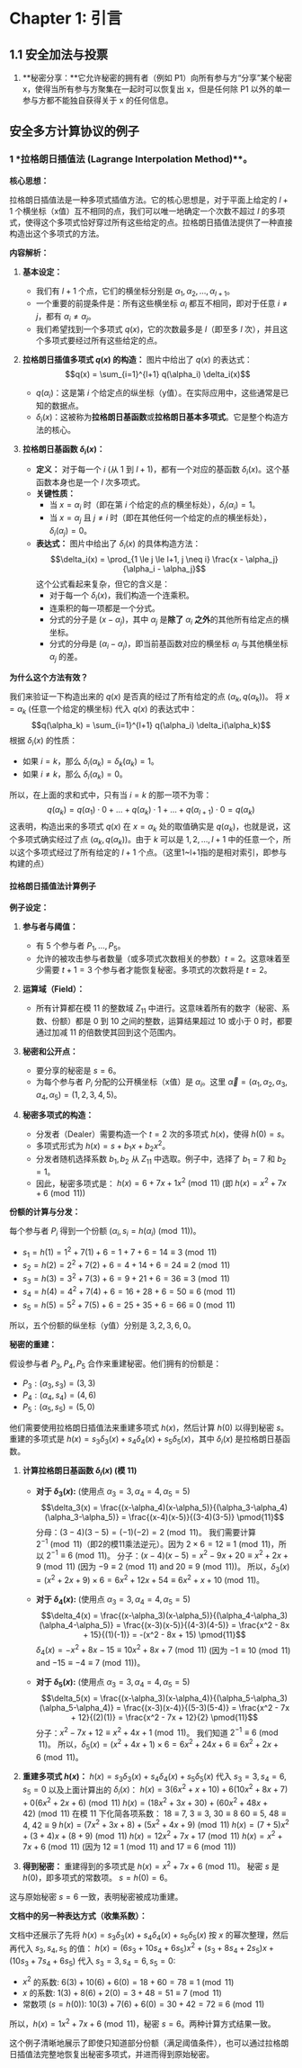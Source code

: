 # Chapter 1: 引言
## 1.1 安全加法与投票
1. **秘密分享：**它允许秘密的拥有者（例如 P1）向所有参与方“分享”某个秘密 x，使得当所有参与方聚集在一起时可以恢复出 x，但是任何除 P1 以外的单一参与方都不能独自获得关于 x 的任何信息。

## 安全多方计算协议的例子
### 1 *拉格朗日插值法 (Lagrange Interpolation Method)**。

**核心思想：**

拉格朗日插值法是一种多项式插值方法。它的核心思想是，对于平面上给定的 $l+1$ 个横坐标（x值）互不相同的点，我们可以唯一地确定一个次数不超过 $l$ 的多项式，使得这个多项式恰好穿过所有这些给定的点。拉格朗日插值法提供了一种直接构造出这个多项式的方法。

**内容解析：**

1.  **基本设定：**
    * 我们有 $l+1$ 个点，它们的横坐标分别是 $\alpha_1, \alpha_2, \dots, \alpha_{l+1}$。
    * 一个重要的前提条件是：所有这些横坐标 $\alpha_i$ 都互不相同，即对于任意 $i \neq j$，都有 $\alpha_i \neq \alpha_j$。
    * 我们希望找到一个多项式 $q(x)$，它的次数最多是 $l$（即至多 $l$ 次），并且这个多项式要经过所有这些给定的点。

2.  **拉格朗日插值多项式 $q(x)$ 的构造：**
    图片中给出了 $q(x)$ 的表达式：
    $$q(x) = \sum_{i=1}^{l+1} q(\alpha_i) \delta_i(x)$$
    * $q(\alpha_i)$：这是第 $i$ 个给定点的纵坐标（y值）。在实际应用中，这些通常是已知的数据点。
    * $\delta_i(x)$：这被称为**拉格朗日基函数**或**拉格朗日基本多项式**。它是整个构造方法的核心。

3.  **拉格朗日基函数 $\delta_i(x)$：**
    * **定义：** 对于每一个 $i$ (从 1 到 $l+1$)，都有一个对应的基函数 $\delta_i(x)$。这个基函数本身也是一个 $l$ 次多项式。
    * **关键性质：**
        * 当 $x = \alpha_i$ 时（即在第 $i$ 个给定的点的横坐标处），$\delta_i(\alpha_i) = 1$。
        * 当 $x = \alpha_j$ 且 $j \neq i$ 时（即在其他任何一个给定的点的横坐标处），$\delta_i(\alpha_j) = 0$。
    * **表达式：** 图片中给出了 $\delta_i(x)$ 的具体构造方法：
        $$\delta_i(x) = \prod_{1 \le j \le l+1, j \neq i} \frac{x - \alpha_j}{\alpha_i - \alpha_j}$$
        这个公式看起来复杂，但它的含义是：
        * 对于每一个 $\delta_i(x)$，我们构造一个连乘积。
        * 连乘积的每一项都是一个分式。
        * 分式的分子是 $(x - \alpha_j)$，其中 $\alpha_j$ 是**除了** $\alpha_i$ **之外**的其他所有给定点的横坐标。
        * 分式的分母是 $(\alpha_i - \alpha_j)$，即当前基函数对应的横坐标 $\alpha_i$ 与其他横坐标 $\alpha_j$ 的差。

**为什么这个方法有效？**

我们来验证一下构造出来的 $q(x)$ 是否真的经过了所有给定的点 $(\alpha_k, q(\alpha_k))$。
将 $x = \alpha_k$ (任意一个给定的横坐标) 代入 $q(x)$ 的表达式中：
$$q(\alpha_k) = \sum_{i=1}^{l+1} q(\alpha_i) \delta_i(\alpha_k)$$
根据 $\delta_i(x)$ 的性质：
* 如果 $i = k$，那么 $\delta_i(\alpha_k) = \delta_k(\alpha_k) = 1$。
* 如果 $i \neq k$，那么 $\delta_i(\alpha_k) = 0$。

所以，在上面的求和式中，只有当 $i=k$ 的那一项不为零：
$$q(\alpha_k) = q(\alpha_1) \cdot 0 + \dots + q(\alpha_k) \cdot 1 + \dots + q(\alpha_{l+1}) \cdot 0 = q(\alpha_k)$$
这表明，构造出来的多项式 $q(x)$ 在 $x=\alpha_k$ 处的取值确实是 $q(\alpha_k)$，也就是说，这个多项式确实经过了点 $(\alpha_k, q(\alpha_k))$。由于 $k$ 可以是 $1, 2, \dots, l+1$ 中的任意一个，所以这个多项式经过了所有给定的 $l+1$ 个点。（这里1~l+1指的是相对索引，即参与构建的点）

#### 拉格朗日插值法计算例子

**例子设定：**

1.  **参与者与阈值：**
    * 有 5 个参与者 $P_1, \dots, P_5$。
    * 允许的被攻击参与者数量（或多项式次数相关的参数）$t=2$。这意味着至少需要 $t+1 = 3$ 个参与者才能恢复秘密。多项式的次数将是 $t=2$。

2.  **运算域（Field）：**
    * 所有计算都在模 $11$ 的整数域 $Z_{11}$ 中进行。这意味着所有的数字（秘密、系数、份额）都是 $0$ 到 $10$ 之间的整数，运算结果超过 $10$ 或小于 $0$ 时，都要通过加减 $11$ 的倍数使其回到这个范围内。

3.  **秘密和公开点：**
    * 要分享的秘密是 $s=6$。
    * 为每个参与者 $P_i$ 分配的公开横坐标（x值）是 $\alpha_i$。这里 $\vec{\alpha} = (\alpha_1, \alpha_2, \alpha_3, \alpha_4, \alpha_5) = (1, 2, 3, 4, 5)$。

4.  **秘密多项式的构造：**
    * 分发者（Dealer）需要构造一个 $t=2$ 次的多项式 $h(x)$，使得 $h(0) = s$。
    * 多项式形式为 $h(x) = s + b_1 x + b_2 x^2$。
    * 分发者随机选择系数 $b_1, b_2$ 从 $Z_{11}$ 中选取。例子中，选择了 $b_1 = 7$ 和 $b_2 = 1$。
    * 因此，秘密多项式是：
        $h(x) = 6 + 7x + 1x^2 \pmod{11}$ (即 $h(x) = x^2 + 7x + 6 \pmod{11}$)

**份额的计算与分发：**

每个参与者 $P_i$ 得到一个份额 $( \alpha_i, s_i = h(\alpha_i) \pmod{11} )$。
* $s_1 = h(1) = 1^2 + 7(1) + 6 = 1 + 7 + 6 = 14 \equiv 3 \pmod{11}$
* $s_2 = h(2) = 2^2 + 7(2) + 6 = 4 + 14 + 6 = 24 \equiv 2 \pmod{11}$
* $s_3 = h(3) = 3^2 + 7(3) + 6 = 9 + 21 + 6 = 36 \equiv 3 \pmod{11}$
* $s_4 = h(4) = 4^2 + 7(4) + 6 = 16 + 28 + 6 = 50 \equiv 6 \pmod{11}$
* $s_5 = h(5) = 5^2 + 7(5) + 6 = 25 + 35 + 6 = 66 \equiv 0 \pmod{11}$

所以，五个份额的纵坐标（y值）分别是 $3, 2, 3, 6, 0$。

**秘密的重建：**

假设参与者 $P_3, P_4, P_5$ 合作来重建秘密。他们拥有的份额是：
* $P_3: (\alpha_3, s_3) = (3, 3)$
* $P_4: (\alpha_4, s_4) = (4, 6)$
* $P_5: (\alpha_5, s_5) = (5, 0)$

他们需要使用拉格朗日插值法来重建多项式 $h(x)$，然后计算 $h(0)$ 以得到秘密 $s$。
重建的多项式是 $h(x) = s_3 \delta_3(x) + s_4 \delta_4(x) + s_5 \delta_5(x)$，其中 $\delta_i(x)$ 是拉格朗日基函数。

1.  **计算拉格朗日基函数 $\delta_i(x)$ (模 $11$)**
    * **对于 $\delta_3(x)$:** (使用点 $\alpha_3=3, \alpha_4=4, \alpha_5=5$)
        $$\delta_3(x) = \frac{(x-\alpha_4)(x-\alpha_5)}{(\alpha_3-\alpha_4)(\alpha_3-\alpha_5)} = \frac{(x-4)(x-5)}{(3-4)(3-5)} \pmod{11}$$
        分母：$(3-4)(3-5) = (-1)(-2) = 2 \pmod{11}$。
        我们需要计算 $2^{-1} \pmod{11}$（即2的模11乘法逆元）。因为 $2 \times 6 = 12 \equiv 1 \pmod{11}$，所以 $2^{-1} \equiv 6 \pmod{11}$。
        分子：$(x-4)(x-5) = x^2 - 9x + 20 \equiv x^2 + 2x + 9 \pmod{11}$ (因为 $-9 \equiv 2 \pmod{11}$ and $20 \equiv 9 \pmod{11}$)。
        所以，$\delta_3(x) = (x^2 + 2x + 9) \times 6 = 6x^2 + 12x + 54 \equiv 6x^2 + x + 10 \pmod{11}$。

    * **对于 $\delta_4(x)$:** (使用点 $\alpha_3=3, \alpha_4=4, \alpha_5=5$)
        $$\delta_4(x) = \frac{(x-\alpha_3)(x-\alpha_5)}{(\alpha_4-\alpha_3)(\alpha_4-\alpha_5)} = \frac{(x-3)(x-5)}{(4-3)(4-5)} = \frac{x^2 - 8x + 15}{(1)(-1)} = -(x^2 - 8x + 15) \pmod{11}$$
        $\delta_4(x) = -x^2 + 8x - 15 \equiv 10x^2 + 8x + 7 \pmod{11}$ (因为 $-1 \equiv 10 \pmod{11}$ and $-15 \equiv -4 \equiv 7 \pmod{11}$)。

    * **对于 $\delta_5(x)$:** (使用点 $\alpha_3=3, \alpha_4=4, \alpha_5=5$)
        $$\delta_5(x) = \frac{(x-\alpha_3)(x-\alpha_4)}{(\alpha_5-\alpha_3)(\alpha_5-\alpha_4)} = \frac{(x-3)(x-4)}{(5-3)(5-4)} = \frac{x^2 - 7x + 12}{(2)(1)} = \frac{x^2 - 7x + 12}{2} \pmod{11}$$
        分子：$x^2 - 7x + 12 \equiv x^2 + 4x + 1 \pmod{11}$。
        我们知道 $2^{-1} \equiv 6 \pmod{11}$。
        所以，$\delta_5(x) = (x^2 + 4x + 1) \times 6 = 6x^2 + 24x + 6 \equiv 6x^2 + 2x + 6 \pmod{11}$。

2.  **重建多项式 $h(x)$：**
    $h(x) = s_3 \delta_3(x) + s_4 \delta_4(x) + s_5 \delta_5(x)$
    代入 $s_3=3, s_4=6, s_5=0$ 以及上面计算出的 $\delta_i(x)$：
    $h(x) = 3(6x^2 + x + 10) + 6(10x^2 + 8x + 7) + 0(6x^2 + 2x + 6) \pmod{11}$
    $h(x) = (18x^2 + 3x + 30) + (60x^2 + 48x + 42) \pmod{11}$
    在模 $11$ 下化简各项系数：
    $18 \equiv 7$, $3 \equiv 3$, $30 \equiv 8$
    $60 \equiv 5$, $48 \equiv 4$, $42 \equiv 9$
    $h(x) = (7x^2 + 3x + 8) + (5x^2 + 4x + 9) \pmod{11}$
    $h(x) = (7+5)x^2 + (3+4)x + (8+9) \pmod{11}$
    $h(x) = 12x^2 + 7x + 17 \pmod{11}$
    $h(x) = x^2 + 7x + 6 \pmod{11}$ (因为 $12 \equiv 1 \pmod{11}$ and $17 \equiv 6 \pmod{11}$)

3.  **得到秘密：**
    重建得到的多项式是 $h(x) = x^2 + 7x + 6 \pmod{11}$。
    秘密 $s$ 是 $h(0)$，即多项式的常数项。
    $s = h(0) = 6$。

这与原始秘密 $s=6$ 一致，表明秘密被成功重建。

**文档中的另一种表达方式（收集系数）：**

文档中还展示了先将 $h(x) = s_3\delta_3(x) + s_4\delta_4(x) + s_5\delta_5(x)$ 按 $x$ 的幂次整理，然后再代入 $s_3, s_4, s_5$ 的值：
$h(x) = (6s_3 + 10s_4 + 6s_5)x^2 + (s_3 + 8s_4 + 2s_5)x + (10s_3 + 7s_4 + 6s_5)$
代入 $s_3=3, s_4=6, s_5=0$:
* $x^2$ 的系数: $6(3) + 10(6) + 6(0) = 18 + 60 = 78 \equiv 1 \pmod{11}$
* $x$ 的系数: $1(3) + 8(6) + 2(0) = 3 + 48 = 51 \equiv 7 \pmod{11}$
* 常数项 ($s=h(0)$): $10(3) + 7(6) + 6(0) = 30 + 42 = 72 \equiv 6 \pmod{11}$

所以，$h(x) = 1x^2 + 7x + 6 \pmod{11}$，秘密 $s=6$。两种计算方式结果一致。

这个例子清晰地展示了即使只知道部分份额（满足阈值条件），也可以通过拉格朗日插值法完整地恢复出秘密多项式，并进而得到原始秘密。
